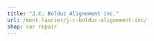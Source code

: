 ```yaml
---
title: "J.C. Bolduc Alignement inc."
url: /mont-laurier/j-c-bolduc-alignement-inc/
shop: car repair
---
```

